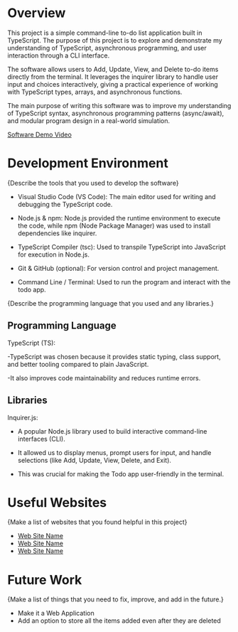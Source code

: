 # Overview

This project is a simple command-line to-do list application built in TypeScript. The purpose of this project is to explore and demonstrate my understanding of TypeScript, asynchronous programming, and user interaction through a CLI interface.

The software allows users to Add, Update, View, and Delete to-do items directly from the terminal. It leverages the inquirer library to handle user input and choices interactively, giving a practical experience of working with TypeScript types, arrays, and asynchronous functions.

The main purpose of writing this software was to improve my understanding of TypeScript syntax, asynchronous programming patterns (async/await), and modular program design in a real-world simulation.

[Software Demo Video](http://youtube.link.goes.here)

# Development Environment

{Describe the tools that you used to develop the software}

- Visual Studio Code (VS Code): The main editor used for writing and debugging the TypeScript code.

- Node.js & npm: Node.js provided the runtime environment to execute the code, while npm (Node Package Manager) was used to install dependencies like inquirer.

- TypeScript Compiler (tsc): Used to transpile TypeScript into JavaScript for execution in Node.js.

- Git & GitHub (optional): For version control and project management.

- Command Line / Terminal: Used to run the program and interact with the todo app.

{Describe the programming language that you used and any libraries.}

## Programming Language

TypeScript (TS):

-TypeScript was chosen because it provides static typing, class support, and better tooling compared to plain JavaScript.

-It also improves code maintainability and reduces runtime errors.

## Libraries

Inquirer.js:

- A popular Node.js library used to build interactive command-line interfaces (CLI).

- It allowed us to display menus, prompt users for input, and handle selections (like Add, Update, View, Delete, and Exit).

- This was crucial for making the Todo app user-friendly in the terminal.

# Useful Websites

{Make a list of websites that you found helpful in this project}

- [Web Site Name](https://www.youtube.com/watch?v=d56mG7DezGs&t=64s)
- [Web Site Name](https://www.typescriptlang.org/)
- [Web Site Name](https://www.w3schools.com/typescript/)

# Future Work

{Make a list of things that you need to fix, improve, and add in the future.}

- Make it a Web Application
- Add an option to store all the items added even after they are deleted
